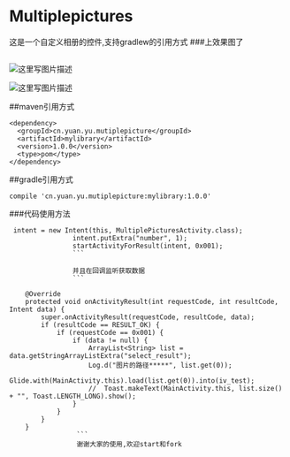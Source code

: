# Multiplepictures
这是一个自定义相册的控件,支持gradlew的引用方式
###上效果图了
##
![这里写图片描述](http://img.blog.csdn.net/20170317153553443?watermark/2/text/aHR0cDovL2Jsb2cuY3Nkbi5uZXQvRWFza1NoYXJr/font/5a6L5L2T/fontsize/400/fill/I0JBQkFCMA==/dissolve/70/gravity/SouthEast)

![这里写图片描述](http://img.blog.csdn.net/20170317154016644?watermark/2/text/aHR0cDovL2Jsb2cuY3Nkbi5uZXQvRWFza1NoYXJr/font/5a6L5L2T/fontsize/400/fill/I0JBQkFCMA==/dissolve/70/gravity/SouthEast)



##maven引用方式
```
<dependency>
  <groupId>cn.yuan.yu.mutiplepicture</groupId>
  <artifactId>mylibrary</artifactId>
  <version>1.0.0</version>
  <type>pom</type>
</dependency>
```

##gradle引用方式

```
compile 'cn.yuan.yu.mutiplepicture:mylibrary:1.0.0'
```
###代码使用方法
```
 intent = new Intent(this, MultiplePicturesActivity.class);
                intent.putExtra("number", 1);
                startActivityForResult(intent, 0x001);
                ```
                
                并且在回调监听获取数据
                ```
                
    @Override
    protected void onActivityResult(int requestCode, int resultCode, Intent data) {
        super.onActivityResult(requestCode, resultCode, data);
        if (resultCode == RESULT_OK) {
            if (requestCode == 0x001) {
                if (data != null) {
                    ArrayList<String> list = data.getStringArrayListExtra("select_result");
                    Log.d("图片的路径*****", list.get(0));
                    Glide.with(MainActivity.this).load(list.get(0)).into(iv_test);
                    //  Toast.makeText(MainActivity.this, list.size() + "", Toast.LENGTH_LONG).show();
                }
            }
        }
    }
                 ```
                 谢谢大家的使用,欢迎start和fork
